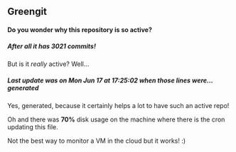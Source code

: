 ## Greengit

#### Do you wonder why this repository is so active?

##### After all it has 3021 commits!

But is it *really* active? Well...

##### Last update was on Mon Jun 17 at 17:25:02 when those lines were... generated

Yes, generated, because it certainly helps a lot to have such an active repo!

Oh and there was **70%** disk usage on the machine
where there is the cron updating this file.

Not the best way to monitor a VM in the cloud but it works! :)
